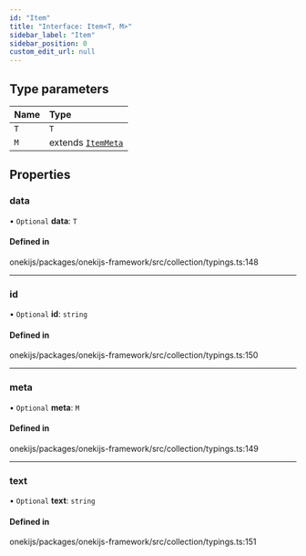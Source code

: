 ```yaml
---
id: "Item"
title: "Interface: Item<T, M>"
sidebar_label: "Item"
sidebar_position: 0
custom_edit_url: null
---
```


## Type parameters

| Name | Type |
| :------ | :------ |
| `T` | `T` |
| `M` | extends [`ItemMeta`](../types/ItemMeta.md) |

## Properties

### data

• `Optional` **data**: `T`

#### Defined in

onekijs/packages/onekijs-framework/src/collection/typings.ts:148

___

### id

• `Optional` **id**: `string`

#### Defined in

onekijs/packages/onekijs-framework/src/collection/typings.ts:150

___

### meta

• `Optional` **meta**: `M`

#### Defined in

onekijs/packages/onekijs-framework/src/collection/typings.ts:149

___

### text

• `Optional` **text**: `string`

#### Defined in

onekijs/packages/onekijs-framework/src/collection/typings.ts:151
